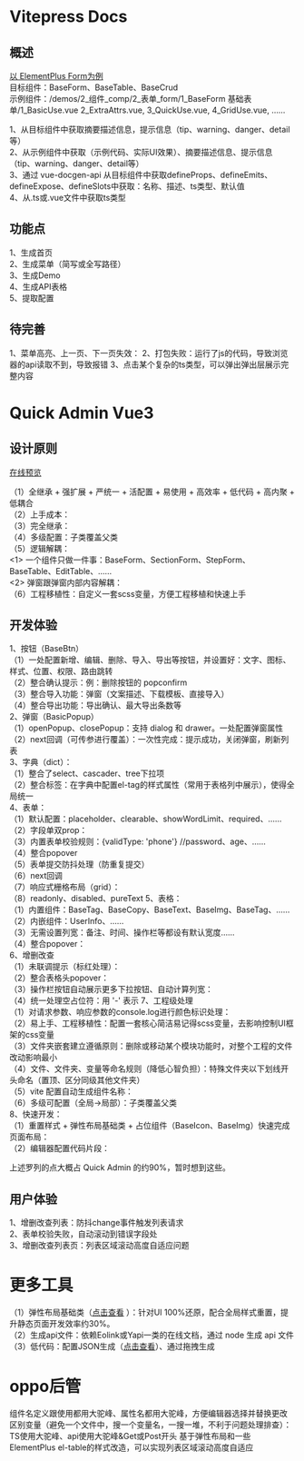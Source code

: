 # Vitepress Docs


## 概述

[以 ElementPlus Form为例](https://element-plus.org/zh-CN/component/form.html)    
目标组件：BaseForm、BaseTable、BaseCrud  
示例组件：/demos/2_组件_comp/2_表单_form/1_BaseForm 基础表单/1_BasicUse.vue   2_ExtraAttrs.vue, 3_QuickUse.vue, 4_GridUse.vue, ……  

1、从目标组件中获取摘要描述信息，提示信息（tip、warning、danger、detail等）    
2、从示例组件中获取（示例代码、实际UI效果）、摘要描述信息、提示信息（tip、warning、danger、detail等）  
3、通过 vue-docgen-api 从目标组件中获取defineProps、defineEmits、defineExpose、defineSlots中获取：名称、描述、ts类型、默认值  
4、从.ts或.vue文件中获取ts类型  


## 功能点

1、生成首页  
2、生成菜单（简写或全写路径）  
3、生成Demo  
4、生成API表格   
5、提取配置

## 待完善

1、菜单高亮、上一页、下一页失效：
2、打包失败：运行了js的代码，导致浏览器的api读取不到，导致报错
3、点击某个复杂的ts类型，可以弹出弹出层展示完整内容



# Quick Admin Vue3

## 设计原则  

[在线预览](https://1583187609.github.io/quick_admin/vue3/preview/#/test/3)    

（1）全继承 + 强扩展 + 严统一 + 活配置 + 易使用 + 高效率 + 低代码 + 高内聚 + 低耦合  
（2）上手成本：  
（3）完全继承：  
（4）多级配置：子类覆盖父类  
（5）逻辑解耦：  
<1> 一个组件只做一件事：BaseForm、SectionForm、StepForm、BaseTable、EditTable、……  
<2> 弹窗跟弹窗内部内容解耦：  
（6）工程移植性：自定义一套scss变量，方便工程移植和快速上手  

## 开发体验
1、按钮（BaseBtn）  
（1）一处配置新增、编辑、删除、导入、导出等按钮，并设置好：文字、图标、样式、位置、权限、路由跳转     
（2）整合确认提示：例：删除按钮的 popconfirm    
（3）整合导入功能：弹窗（文案描述、下载模板、直接导入）    
（4）整合导出功能：导出确认、最大导出条数等  
2、弹窗（BasicPopup）  
（1）openPopup、closePopup：支持 dialog 和 drawer。一处配置弹窗属性    
（2）next回调（可传参进行覆盖）：一次性完成：提示成功，关闭弹窗，刷新列表  
3、字典（dict）：  
（1）整合了select、cascader、tree下拉项  
（2）整合标签：在字典中配置el-tag的样式属性（常用于表格列中展示），使得全局统一  
4、表单：  
（1）默认配置：placeholder、clearable、showWordLimit、required、……  
（2）字段单双prop：   
（3）内置表单校验规则：{validType: 'phone'} //password、age、……   
（4）整合popover    
（5）表单提交防抖处理（防重复提交）  
（6）next回调   
（7）响应式栅格布局（grid）：  
（8）readonly、disabled、pureText
5、表格：  
（1）内置组件：BaseTag、BaseCopy、BaseText、BaseImg、BaseTag、……  
（2）内嵌组件：UserInfo、……  
（3）无需设置列宽：备注、时间、操作栏等都设有默认宽度……   
（4）整合popover：   
6、增删改查  
（1）未联调提示（标红处理）：   
（2）整合表格头popover：  
（3）操作栏按钮自动展示更多下拉按钮、自动计算列宽：   
（4）统一处理空占位符：用 '-' 表示 
7、工程级处理   
（1）对请求参数、响应参数的console.log进行颜色标识处理：   
（2）易上手、工程移植性：配置一套核心简洁易记得scss变量，去影响控制UI框架的css变量   
（3）文件夹嵌套建立遵循原则：删除或移动某个模块功能时，对整个工程的文件改动影响最小   
（4）文件、文件夹、变量等命名规则（降低心智负担）：特殊文件夹以下划线开头命名（置顶、区分同级其他文件夹）  
（5）vite 配置自动生成组件名称：  
（6）多级可配置（全局->局部）：子类覆盖父类  
8、快速开发：  
（1）重置样式 + 弹性布局基础类 + 占位组件（BaseIcon、BaseImg）快速完成页面布局：  
（2）编辑器配置代码片段：    

上述罗列的点大概占 Quick Admin 的约90%，暂时想到这些。

## 用户体验  

1、增删改查列表：防抖change事件触发列表请求  
2、表单校验失败，自动滚动到错误字段处  
3、增删改查列表页：列表区域滚动高度自适应问题

# 更多工具  
（1）弹性布局基础类（[点击查看](https://1583187609.github.io/produce/flex-layout/) ）：针对UI 100%还原，配合全局样式重置，提升静态页面开发效率约30%。    
（2）生成api文件：依赖Eolink或Yapi一类的在线文档，通过 node 生成 api 文件  
（3）低代码：配置JSON生成（[点击查看](https://1583187609.github.io/quick_admin/vue3/preview/#/test/9)）、通过拖拽生成 

# oppo后管
组件名定义跟使用都用大驼峰、属性名都用大驼峰，方便编辑器选择并替换更改
区别变量（避免一个文件中，搜一个变量名，一搜一堆，不利于问题处理排查）：TS使用大驼峰、api使用大驼峰&Get或Post开头
基于弹性布局和一些ElementPlus el-table的样式改造，可以实现列表区域滚动高度自适应